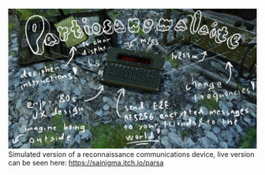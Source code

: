 ![GitHub Logo](/header.jpg)
Simulated version of a reconnaissance communications device, live version can be seen here: https://sainigma.itch.io/parsa
